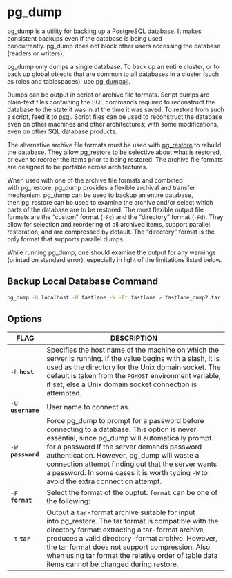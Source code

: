 # pg_dump

pg_dump is a utility for backing up a PostgreSQL database. It makes consistent backups even if the database is being used concurrently. pg_dump does not block other users accessing the database (readers or writers).

pg_dump only dumps a single database. To back up an entire cluster, or to back up global objects that are common to all databases in a cluster (such as roles and tablespaces), use [pg_dumpall](https://www.postgresql.org/docs/current/app-pg-dumpall.html "pg_dumpall").

Dumps can be output in script or archive file formats. Script dumps are plain-text files containing the SQL commands required to reconstruct the database to the state it was in at the time it was saved. To restore from such a script, feed it to [psql](https://www.postgresql.org/docs/current/app-psql.html "psql"). Script files can be used to reconstruct the database even on other machines and other architectures; with some modifications, even on other SQL database products.

The alternative archive file formats must be used with [pg_restore](https://www.postgresql.org/docs/current/app-pgrestore.html "pg_restore") to rebuild the database. They allow pg_restore to be selective about what is restored, or even to reorder the items prior to being restored. The archive file formats are designed to be portable across architectures.

When used with one of the archive file formats and combined with pg_restore, pg_dump provides a flexible archival and transfer mechanism. pg_dump can be used to backup an entire database, then pg_restore can be used to examine the archive and/or select which parts of the database are to be restored. The most flexible output file formats are the “custom” format (`-Fc`) and the “directory” format (`-Fd`). They allow for selection and reordering of all archived items, support parallel restoration, and are compressed by default. The “directory” format is the only format that supports parallel dumps.

While running pg_dump, one should examine the output for any warnings (printed on standard error), especially in light of the limitations listed below.

## Backup Local Database Command

```bash
pg_dump -h localhost -U fastlane -W -Ft fastlane > fastlane_dump2.tar
```

## Options
FLAG | DESCRIPTION
---|---
`-h` **`host`** | Specifies the host name of the machine on which the server is running. If the value begins with a slash, it is used as the directory for the Unix domain socket. The default is taken from the `PGHOST` environment variable, if set, else a Unix domain socket connection is attempted.
`-U` **`username`** | User name to connect as.
`-W` **`password`** | Force pg_dump to prompt for a password before connecting to a database. This option is never essential, since pg_dump will automatically prompt for a password if the server demands password authentication. However, pg_dump will waste a connection attempt finding out that the server wants a password. In some cases it is worth typing `-W` to avoid the extra connection attempt.
`-F` **`format`** | Select the format of the ouptut. `format` can be one of the following:
`-t` **`tar`** | Output a `tar`-format archive suitable for input into pg_restore. The tar format is compatible with the directory format: extracting a tar-format archive produces a valid directory-format archive. However, the tar format does not support compression. Also, when using tar format the relative order of table data items cannot be changed during restore.



